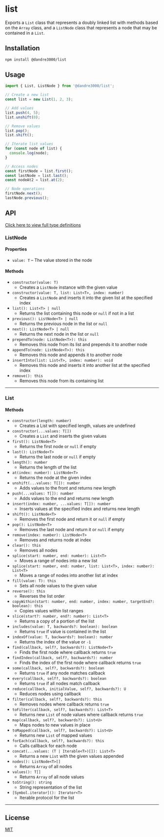 # list

Exports a `List` class that represents a doubly linked list with methods based on the `Array` class, and a `ListNode` class that represents a node that may be contained in a `List`.

## Installation

```bash
npm install @dandre3000/list
```

## Usage

```js
import { List, ListNode } from '@dandre3000/list';

// Create a new list
const list = new List(1, 2, 3);

// Add values
list.push(4, 5);
list.unshift(0);

// Remove values
list.pop();
list.shift();

// Iterate list values
for (const node of list) {
  console.log(node);
}

// Access nodes
const firstNode = list.first();
const lastNode = list.last();
const nodeAt2 = list.at(2);

// Node operations
firstNode.next();
lastNode.previous();
```

## API

[Click here to view full type definitions](https://github.com/dandre3000/list/blob/main/List.d.ts)

### ListNode

#### Properties

- `value: T` – The value stored in the node

#### Methods

- `constructor(value: T)`
  - Creates a `ListNode` instance with the given value
- `constructor(value: T, list: List<T>, index: number)`
  - Creates a `ListNode` and inserts it into the given list at the specified index
- `list(): List<T> | null`
  - Returns the list containing this node or `null` if not in a list
- `previous(): ListNode<T> | null`
  - Returns the previous node in the list or `null`
- `next(): ListNode<T> | null`
  - Returns the next node in the list or `null`
- `prependTo(node: ListNode<T>): this`
  - Removes this node from its list and prepends it to another node
- `appendTo(node: ListNode<T>): this`
  - Removes this node and appends it to another node
- `insertInto(list: List<T>, index: number): void`
  - Removes this node and inserts it into another list at the specified index
- `remove(): this`
  - Removes this node from its containing list

---

### List

#### Methods

- `constructor(length: number)`
  - Creates a List with specified length, values are undefined
- `constructor(...values: T[])`
  - Creates a `List` and inserts the given values
- `first(): ListNode<T>`
  - Returns the first node or `null` if empty
- `last(): ListNode<T>`
  - Returns the last node or `null` if empty
- `length(): number`
  - Returns the length of the list
- `at(index: number): ListNode<T>`
  - Returns the node at the given index
- `unshift(...values: T[]): number`
  - Adds values to the front and returns new length
- `push(...values: T[]): number`
  - Adds values to the end and returns new length
- `insert(index: number, ...values: T[]): number`
  - Inserts values at the specified index and returns new length
- `shift(): ListNode<T>`
  - Removes the first node and return it or `null` if empty
- `pop(): ListNode<T>`
  - Removes the last node and return it or `null` if empty
- `remove(index: number): ListNode<T>`
  - Removes and returns node at index
- `clear(): this`
  - Removes all nodes
- `splice(start: number, end: number): List<T>`
  - Moves a range of nodes into a new list
- `splice(start: number, end: number, list: List<T>, index: number): List<T>`
  - Moves a range of nodes into another list at index
- `fill(value: T): this`
  - Sets all node values to the given value
- `reverse(): this`
  - Reverses the list order
- `copyWithin(start: number, end: number, index: number, targetEnd?: boolean): this`
  - Copies values within list ranges
- `slice(start?: number, end?: number): List<T>`
  - Returns a copy of a portion of the list
- `includes(value: T, backwards?: boolean): boolean`
  - Returns `true` if value is contained in the list
- `indexOf(value: T, backwards?: boolean): number`
  - Returns the index of the value or `-1`
- `find(callback, self?, backwards?): ListNode<T>`
  - Finds the first node where callback returns `true`
- `findIndex(callback, self?, backwards?): number`
  - Finds the index of the first node where callback returns `true`
- `some(callback, self?, backwards?): boolean`
  - Returns `true` if any node matches callback
- `every(callback, self?, backwards?): boolean`
  - Returns `true` if all nodes match callback
- `reduce(callback, initialValue, self?, backwards?): U`
  - Reduces nodes using callback
- `filter(callback, self?, backwards?): this`
  - Removes nodes where callback returns `true`
- `toFilter(callback, self?, backwards?): List<T>`
  - Returns new `List` of node values where callback returns `true`
- `map(callback, self?, backwards?): List<U>`
  - Maps nodes to new values in place
- `toMapped(callback, self?, backwards?): List<U>`
  - Returns new `List` of mapped values
- `forEach(callback, self?, backwards?): this`
  - Calls callback for each node
- `concat(...values: (T | Iterable<T>)[]): List<T>`
  - Returns a new `List` with the given values appended
- `nodes(): ListNode<T>[]`
  - Returns `Array` of all nodes
- `values(): T[]`
  - Returns `Array` of all node values
- `toString(): string`
  - String representation of the list
- `[Symbol.iterator](): Iterator<T>`
  - Iterable protocol for the list

---

## License

[MIT](https://github.com/dandre3000/list/blob/main/LICENSE)
